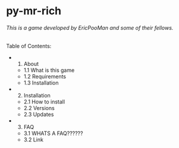 # py-mr-rich
###### This is a game developed by EricPooMan and some of their fellows.
Table of Contents:
- 1. About
  - 1.1 What is this game
  - 1.2 Requirements
  - 1.3 Installation
- 2. Installation
  - 2.1 How to install
  - 2.2 Versions
  - 2.3 Updates
- 3. FAQ
  - 3.1 WHATS A FAQ??????
  - 3.2 Link
